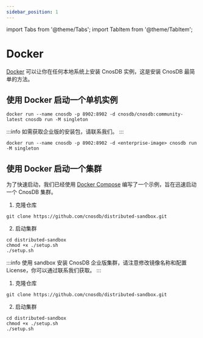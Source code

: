 ```yaml
---
sidebar_position: 1
---
```


import Tabs from '@theme/Tabs';
import TabItem from '@theme/TabItem';

# Docker

[Docker](https://docs.docker.com/get-docker/) 可以让你在任何本地系统上安装 CnosDB 实例，这是安装 CnosDB 最简单的方法。

## 使用 Docker 启动一个单机实例

<Tabs groupId="editions">
<TabItem value="Community" label="社区版">

```shell
docker run --name cnosdb -p 8902:8902 -d cnosdb/cnosdb:community-latest cnosdb run -M singleton
```

</TabItem>

<TabItem value="Enterprise" label="企业版">

:::info
如需获取企业版的安装包，请联系我们。
:::

```shell
docker run --name cnosdb -p 8902:8902 -d <enterprise-image> cnosdb run -M singleton
```

</TabItem>

</Tabs>

## 使用 Docker 启动一个集群

为了快速启动，我们已经使用 [Docker Compose](https://docs.docker.com/compose/install/) 编写了一个示例，旨在迅速启动一个 CnosDB 集群。

<Tabs groupId="editions">
<TabItem value="Community" label="社区版">

1. 克隆仓库

```shell
git clone https://github.com/cnosdb/distributed-sandbox.git
```

2. 启动集群

```shell
cd distributed-sandbox
chmod +x ./setup.sh
./setup.sh
```

</TabItem>

<TabItem value="Enterprise" label="企业版">

:::info
 使用 sandbox 安装 CnosDB 企业版集群，请注意修改镜像名称和配置 License，你可以通过联系我们获取。
:::

1. 克隆仓库

```shell
git clone https://github.com/cnosdb/distributed-sandbox.git
```

2. 启动集群

```shell
cd distributed-sandbox
chmod +x ./setup.sh
./setup.sh
```

</TabItem>

</Tabs>

